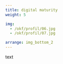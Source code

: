 ```yaml
---
title: digital maturity
weight: 5

img:
  - /okf/profil/06.jpg
  - /okf/profil/07.jpg

arrange: img_bottom_2
---
```


text
